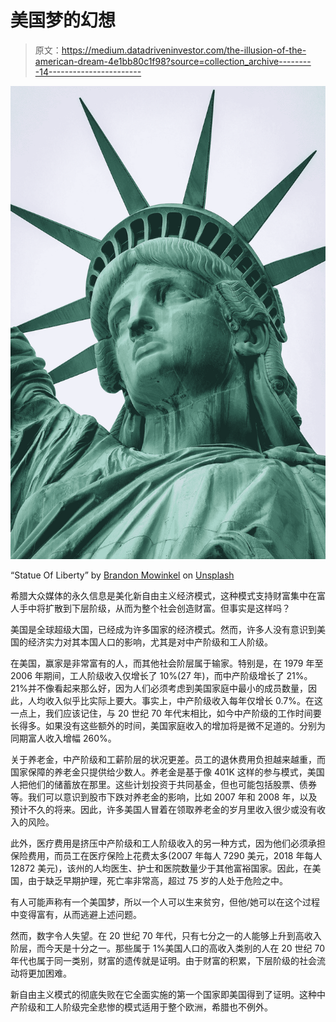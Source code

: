 # 美国梦的幻想

> 原文：<https://medium.datadriveninvestor.com/the-illusion-of-the-american-dream-4e1bb80c1f98?source=collection_archive---------14----------------------->

![](img/7091b86a51f0d10397e5250947cd3da7.png)

“Statue Of Liberty” by [Brandon Mowinkel](https://unsplash.com/@bmowinkel?utm_source=medium&utm_medium=referral) on [Unsplash](https://unsplash.com?utm_source=medium&utm_medium=referral)

希腊大众媒体的永久信息是美化新自由主义经济模式，这种模式支持财富集中在富人手中将扩散到下层阶级，从而为整个社会创造财富。但事实是这样吗？

美国是全球超级大国，已经成为许多国家的经济模式。然而，许多人没有意识到美国的经济实力对其本国人口的影响，尤其是对中产阶级和工人阶级。

在美国，赢家是非常富有的人，而其他社会阶层属于输家。特别是，在 1979 年至 2006 年期间，工人阶级收入仅增长了 10%(27 年)，而中产阶级增长了 21%。21%并不像看起来那么好，因为人们必须考虑到美国家庭中最小的成员数量，因此，人均收入似乎比实际上要大。事实上，中产阶级收入每年仅增长 0.7%。在这一点上，我们应该记住，与 20 世纪 70 年代末相比，如今中产阶级的工作时间要长得多。如果没有这些额外的时间，美国家庭收入的增加将是微不足道的。分别为同期富人收入增幅 260%。

关于养老金，中产阶级和工薪阶层的状况更差。员工的退休费用负担越来越重，而国家保障的养老金只提供给少数人。养老金是基于像 401K 这样的参与模式，美国人把他们的储蓄放在那里。这些计划投资于共同基金，但也可能包括股票、债券等。我们可以意识到股市下跌对养老金的影响，比如 2007 年和 2008 年，以及预计不久的将来。因此，许多美国人冒着在领取养老金的岁月里收入很少或没有收入的风险。

此外，医疗费用是挤压中产阶级和工人阶级收入的另一种方式，因为他们必须承担保险费用，而员工在医疗保险上花费太多(2007 年每人 7290 美元，2018 年每人 12872 美元)，该州的人均医生、护士和医院数量少于其他富裕国家。因此，在美国，由于缺乏早期护理，死亡率非常高，超过 75 岁的人处于危险之中。

有人可能声称有一个美国梦，所以一个人可以生来贫穷，但他/她可以在这个过程中变得富有，从而逃避上述问题。

然而，数字令人失望。在 20 世纪 70 年代，只有七分之一的人能够上升到高收入阶层，而今天是十分之一。那些属于 1%美国人口的高收入类别的人在 20 世纪 70 年代也属于同一类别，财富的遗传就是证明。由于财富的积累，下层阶级的社会流动将更加困难。

新自由主义模式的彻底失败在它全面实施的第一个国家即美国得到了证明。这种中产阶级和工人阶级完全悲惨的模式适用于整个欧洲，希腊也不例外。